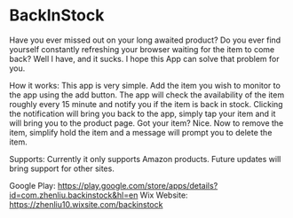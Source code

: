 # BackInStock

Have you ever missed out on your long awaited product? Do you ever find yourself constantly refreshing your browser waiting for the item to come back? Well I have, and it sucks. I hope this App can solve that problem for you.

How it works:
This app is very simple. Add the item you wish to monitor to the app using the add button. The app will check the availability of the item roughly every 15 minute and notify you if the item is back in stock. Clicking the notification will bring you back to the app, simply tap your item and it will bring you to the product page. Got your item? Nice. Now to remove the item, simplify hold the item and a message will prompt you to delete the item. 

Supports:
Currently it only supports Amazon products. Future updates will bring support for other sites.

Google Play: https://play.google.com/store/apps/details?id=com.zhenliu.backinstock&hl=en
Wix Website: https://zhenliu10.wixsite.com/backinstock
